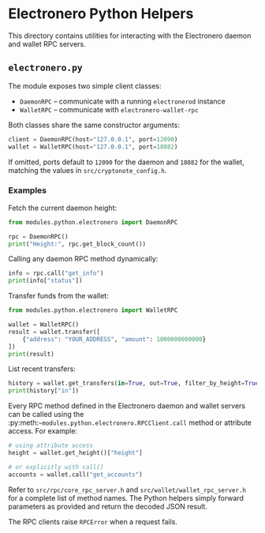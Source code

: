 # Electronero Python Helpers

This directory contains utilities for interacting with the Electronero daemon and wallet RPC servers.

## `electronero.py`

The module exposes two simple client classes:

* `DaemonRPC` – communicate with a running `electronerod` instance
* `WalletRPC` – communicate with `electronero-wallet-rpc`

Both classes share the same constructor arguments:

```python
client = DaemonRPC(host="127.0.0.1", port=12090)
wallet = WalletRPC(host="127.0.0.1", port=18082)
```
If omitted, ports default to `12090` for the daemon and `18082` for the wallet,
matching the values in `src/cryptonote_config.h`.

### Examples

Fetch the current daemon height:

```python
from modules.python.electronero import DaemonRPC

rpc = DaemonRPC()
print("Height:", rpc.get_block_count())
```

Calling any daemon RPC method dynamically:

```python
info = rpc.call("get_info")
print(info["status"])
```

Transfer funds from the wallet:

```python
from modules.python.electronero import WalletRPC

wallet = WalletRPC()
result = wallet.transfer([
    {"address": "YOUR_ADDRESS", "amount": 1000000000000}
])
print(result)
```

List recent transfers:

```python
history = wallet.get_transfers(in=True, out=True, filter_by_height=True, min_height=0)
print(history["in"])
```

Every RPC method defined in the Electronero daemon and wallet servers can be
called using the :py:meth:`~modules.python.electronero.RPCClient.call` method or
attribute access. For example:

```python
# using attribute access
height = wallet.get_height()["height"]

# or explicitly with call()
accounts = wallet.call("get_accounts")
```

Refer to `src/rpc/core_rpc_server.h` and `src/wallet/wallet_rpc_server.h` for a
complete list of method names. The Python helpers simply forward parameters as
provided and return the decoded JSON result.

The RPC clients raise `RPCError` when a request fails.
